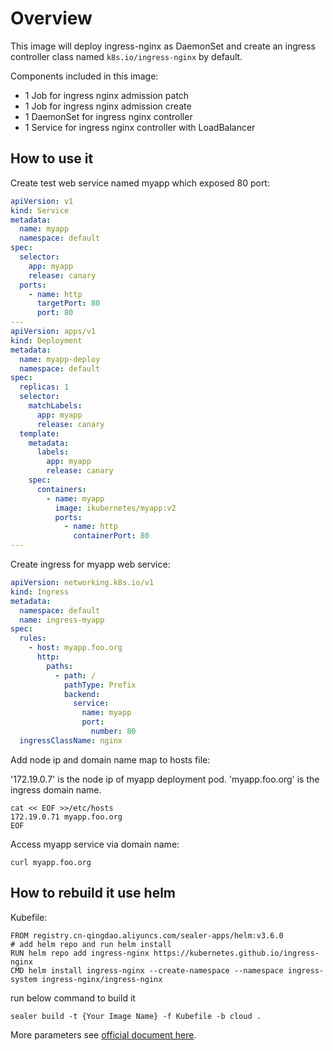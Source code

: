 # Overview

This image will deploy ingress-nginx as DaemonSet and create an ingress controller class named `k8s.io/ingress-nginx` by
default.

Components included in this image:

* 1 Job for ingress nginx admission patch
* 1 Job for ingress nginx admission create
* 1 DaemonSet for ingress nginx controller
* 1 Service for ingress nginx controller with LoadBalancer

## How to use it

Create test web service named myapp which exposed 80 port:

```yaml
apiVersion: v1
kind: Service
metadata:
  name: myapp
  namespace: default
spec:
  selector:
    app: myapp
    release: canary
  ports:
    - name: http
      targetPort: 80
      port: 80
---
apiVersion: apps/v1
kind: Deployment
metadata:
  name: myapp-deploy
  namespace: default
spec:
  replicas: 1
  selector:
    matchLabels:
      app: myapp
      release: canary
  template:
    metadata:
      labels:
        app: myapp
        release: canary
    spec:
      containers:
        - name: myapp
          image: ikubernetes/myapp:v2
          ports:
            - name: http
              containerPort: 80
---
```

Create ingress for myapp web service:

```yaml
apiVersion: networking.k8s.io/v1
kind: Ingress
metadata:
  namespace: default
  name: ingress-myapp
spec:
  rules:
    - host: myapp.foo.org
      http:
        paths:
          - path: /
            pathType: Prefix
            backend:
              service:
                name: myapp
                port:
                  number: 80
  ingressClassName: nginx

```

Add node ip and domain name map to hosts file:

'172.19.0.7' is the node ip of myapp deployment pod.
'myapp.foo.org' is the ingress domain name.

```shell
cat << EOF >>/etc/hosts
172.19.0.71 myapp.foo.org
EOF
```

Access myapp service via domain name:

```shell
curl myapp.foo.org
```

## How to rebuild it use helm

Kubefile:

```shell
FROM registry.cn-qingdao.aliyuncs.com/sealer-apps/helm:v3.6.0
# add helm repo and run helm install
RUN helm repo add ingress-nginx https://kubernetes.github.io/ingress-nginx
CMD helm install ingress-nginx --create-namespace --namespace ingress-system ingress-nginx/ingress-nginx
```

run below command to build it

```shell
sealer build -t {Your Image Name} -f Kubefile -b cloud .
```

More parameters see [official document here](https://kubernetes.github.io/ingress-nginx/deploy).